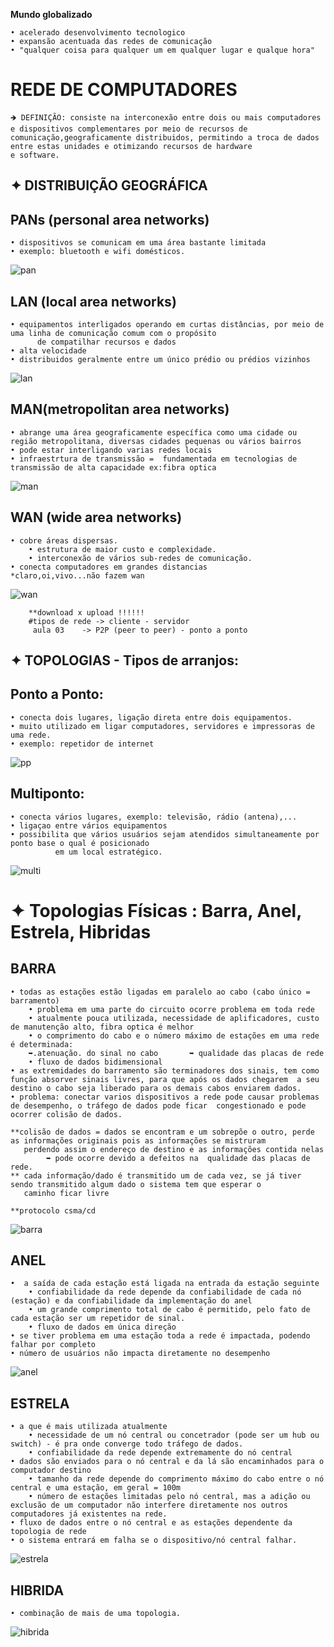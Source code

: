**Mundo globalizado**

	• acelerado desenvolvimento tecnologico
	• expansão acentuada das redes de comunicação
	• "qualquer coisa para qualquer um em qualquer lugar e qualque hora"

# REDE DE COMPUTADORES

 	🡺 DEFINIÇÃO: consiste na interconexão entre dois ou mais computadores e dispositivos complementares por meio de recursos de 
  	comunicação,geograficamente distribuidos, permitindo a troca de dados entre estas unidades e otimizando recursos de hardware 
   	e software.

## ✦ DISTRIBUIÇÃO GEOGRÁFICA

## PANs (personal area networks) 
	• dispositivos se comunicam em uma área bastante limitada
	• exemplo: bluetooth e wifi domésticos.
![pan](https://github.com/vanessacezarn/3_Semestre/blob/3a9f2b2e21a68e8d90a43feee05587574e28a336/Comunica%C3%A7%C3%A3o%20de%20Dados/imagens/aula%202/pan.png)

## LAN (local area networks) 
	• equipamentos interligados operando em curtas distâncias, por meio de uma linha de comunicação comum com o propósito 
  		  de compatilhar recursos e dados 
	• alta velocidade
 	• distribuidos geralmente entre um único prédio ou prédios vizinhos
![lan](https://github.com/vanessacezarn/3_Semestre/blob/3a9f2b2e21a68e8d90a43feee05587574e28a336/Comunica%C3%A7%C3%A3o%20de%20Dados/imagens/aula%202/lan.png)

## MAN(metropolitan area networks) 
	• abrange uma área geograficamente específica como uma cidade ou região metropolitana, diversas cidades pequenas ou vários bairros
 	• pode estar interligando varias redes locais 
 	• infraestrtura de transmissão =  fundamentada em tecnologias de transmissão de alta capacidade ex:fibra optica
![man](https://github.com/vanessacezarn/3_Semestre/blob/3a9f2b2e21a68e8d90a43feee05587574e28a336/Comunica%C3%A7%C3%A3o%20de%20Dados/imagens/aula%202/man.png)

## WAN (wide area networks) 
	• cobre áreas dispersas.
       	• estrutura de maior custo e complexidade.   
        • interconexão de vários sub-redes de comunicação.
	• conecta computadores em grandes distancias 
	*claro,oi,vivo...não fazem wan 
![wan](https://github.com/vanessacezarn/3_Semestre/blob/3a9f2b2e21a68e8d90a43feee05587574e28a336/Comunica%C3%A7%C3%A3o%20de%20Dados/imagens/aula%202/wan.png)
		
		**download x upload !!!!!!
		#tipos de rede -> cliente - servidor
   		 aula 03    -> P2P (peer to peer) - ponto a ponto 

## ✦ TOPOLOGIAS - Tipos de arranjos: 
		
  ## Ponto a Ponto:
  	• conecta dois lugares, ligação direta entre dois equipamentos.
	• muito utilizado em ligar computadores, servidores e impressoras de uma rede.
 	• exemplo: repetidor de internet 
![pp](https://github.com/vanessacezarn/3_Semestre/blob/3a9f2b2e21a68e8d90a43feee05587574e28a336/Comunica%C3%A7%C3%A3o%20de%20Dados/imagens/aula%202/ponto%20a%20ponto.png)    

 ## Multiponto: 
 	• conecta vários lugares, exemplo: televisão, rádio (antena),...
 	• ligaçao entre vários equipamentos
	• possibilita que vários usuários sejam atendidos simultaneamente por ponto base o qual é posicionado 
   			  em um local estratégico. 
 
![multi](https://github.com/vanessacezarn/3_Semestre/blob/3a9f2b2e21a68e8d90a43feee05587574e28a336/Comunica%C3%A7%C3%A3o%20de%20Dados/imagens/aula%202/multiponto.png)

# ✦ Topologias Físicas : Barra, Anel, Estrela, Hibridas
    
## BARRA
	• todas as estações estão ligadas em paralelo ao cabo (cabo único = barramento)
       	• problema em uma parte do circuito ocorre problema em toda rede
       	• atualmente pouca utilizada, necessidade de aplificadores, custo de manutenção alto, fibra optica é melhor
       	• o comprimento do cabo e o número máximo de estações em uma rede é determinada: 
		➥.atenuação. do sinal no cabo		➥ qualidade das placas de rede
       	• fluxo de dados bidimensional 
 	• as extremidades do barramento são terminadores dos sinais, tem como função absorver sinais livres, para que após os dados chegarem  a seu destino o cabo seja liberado para os demais cabos enviarem dados.
	• problema: conectar varios dispositivos a rede pode causar problemas de desempenho, o tráfego de dados pode ficar  congestionado e pode ocorrer colisão de dados.
      
	**colisão de dados = dados se encontram e um sobrepõe o outro, perde as informações originais pois as informações se mistruram
 	   perdendo assim o endereço de destino e as informações contida nelas 
	     	➥ pode ocorre devido a defeitos na  qualidade das placas de rede. 
	** cada informação/dado é transmitido um de cada vez, se já tiver sendo transmitido algum dado o sistema tem que esperar o 
 	   caminho ficar livre

	**protocolo csma/cd

![barra](https://github.com/vanessacezarn/3_Semestre/blob/3a9f2b2e21a68e8d90a43feee05587574e28a336/Comunica%C3%A7%C3%A3o%20de%20Dados/imagens/aula%202/barra.png)

## ANEL 
	•  a saída de cada estação está ligada na entrada da estação seguinte 
        • confiabilidade da rede depende da confiabilidade de cada nó (estação) e da confiabilidade da implementação do anel
        • um grande comprimento total de cabo é permitido, pelo fato de cada estação ser um repetidor de sinal.
        • fluxo de dados em única direção 
	• se tiver problema em uma estação toda a rede é impactada, podendo falhar por completo
	• número de usuários não impacta diretamente no desempenho   

![anel](https://github.com/vanessacezarn/3_Semestre/blob/3a9f2b2e21a68e8d90a43feee05587574e28a336/Comunica%C3%A7%C3%A3o%20de%20Dados/imagens/aula%202/anel.png)

## ESTRELA

	• a que é mais utilizada atualmente
        • necessidade de um nó central ou concetrador (pode ser um hub ou switch) - é pra onde converge todo tráfego de dados. 
       	• confiabilidade da rede depende extremamente do nó central
	• dados são enviados para o nó central e da lá são encaminhados para o computador destino
       	• tamanho da rede depende do comprimento máximo do cabo entre o nó central e uma estação, em geral = 100m
        • número de estações limitadas pelo nó central, mas a adição ou exclusão de um computador não interfere diretamente nos outros computadores já existentes na rede.
	• fluxo de dados entre o nó central e as estações dependente da topologia de rede
	• o sistema entrará em falha se o dispositivo/nó central falhar.
 
![estrela](https://github.com/vanessacezarn/3_Semestre/blob/3a9f2b2e21a68e8d90a43feee05587574e28a336/Comunica%C3%A7%C3%A3o%20de%20Dados/imagens/aula%202/estrela.png)

## HIBRIDA
	• combinação de mais de uma topologia.

![hibrida](https://github.com/vanessacezarn/3_Semestre/blob/3a9f2b2e21a68e8d90a43feee05587574e28a336/Comunica%C3%A7%C3%A3o%20de%20Dados/imagens/aula%202/hibrida.png)


















